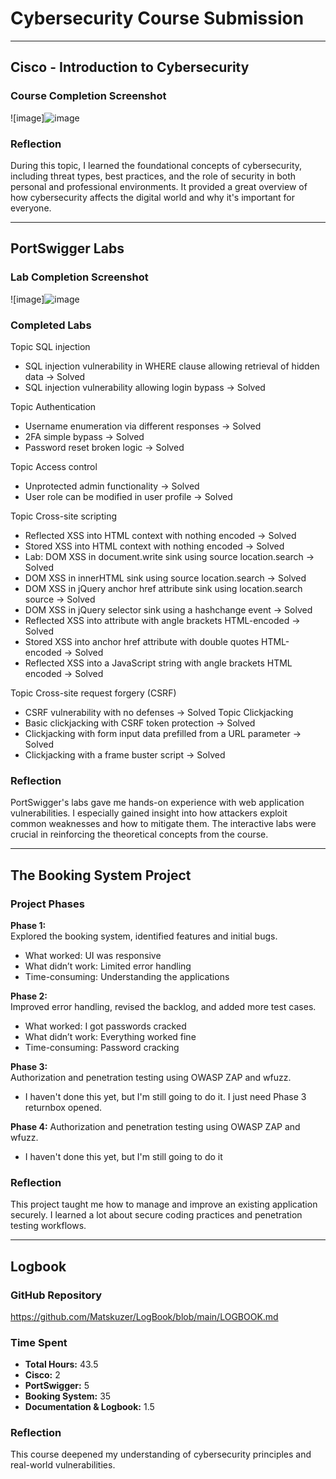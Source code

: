 # Cybersecurity Course Submission

---

## Cisco - Introduction to Cybersecurity

### Course Completion Screenshot  
![image]![image](https://github.com/user-attachments/assets/86e4c4b5-de7c-4f46-9ba9-1da479314189)


### Reflection  
During this topic, I learned the foundational concepts of cybersecurity, including threat types, best practices, and the role of security in both personal and professional environments. It provided a great overview of how cybersecurity affects the digital world and why it's important for everyone.

---

## PortSwigger Labs

### Lab Completion Screenshot
![image]![image](https://github.com/user-attachments/assets/c1854183-e4c7-44b0-821d-490b92e781ee)



### Completed Labs

Topic SQL injection
- SQL injection vulnerability in WHERE clause allowing retrieval of hidden data → Solved
- SQL injection vulnerability allowing login bypass → Solved

Topic Authentication
- Username enumeration via different responses → Solved
- 2FA simple bypass → Solved
- Password reset broken logic → Solved

Topic Access control
- Unprotected admin functionality → Solved
- User role can be modified in user profile → Solved

Topic Cross-site scripting
- Reflected XSS into HTML context with nothing encoded → Solved
- Stored XSS into HTML context with nothing encoded → Solved
- Lab: DOM XSS in document.write sink using source location.search → Solved
- DOM XSS in innerHTML sink using source location.search → Solved
- DOM XSS in jQuery anchor href attribute sink using location.search source → Solved
- DOM XSS in jQuery selector sink using a hashchange event → Solved
- Reflected XSS into attribute with angle brackets HTML-encoded → Solved
- Stored XSS into anchor href attribute with double quotes HTML-encoded → Solved
- Reflected XSS into a JavaScript string with angle brackets HTML encoded → Solved

 Topic Cross-site request forgery (CSRF)
 - CSRF vulnerability with no defenses → Solved
  Topic Clickjacking
 - Basic clickjacking with CSRF token protection → Solved
 - Clickjacking with form input data prefilled from a URL parameter → Solved
 - Clickjacking with a frame buster script → Solved


### Reflection  
PortSwigger's labs gave me hands-on experience with web application vulnerabilities. I especially gained insight into how attackers exploit common weaknesses and how to mitigate them. The interactive labs were crucial in reinforcing the theoretical concepts from the course.

---

## The Booking System Project

### Project Phases

**Phase 1:**  
Explored the booking system, identified features and initial bugs.  
- What worked: UI was responsive  
- What didn’t work: Limited error handling  
- Time-consuming: Understanding the applications

**Phase 2:**  
Improved error handling, revised the backlog, and added more test cases.  
- What worked: I got passwords cracked  
- What didn’t work: Everything worked fine  
- Time-consuming: Password cracking  

**Phase 3:**  
Authorization and penetration testing using OWASP ZAP and wfuzz.  
-   I haven't done this yet, but I'm still going to do it. I just need Phase 3 returnbox opened. 

**Phase 4:**
Authorization and penetration testing using OWASP ZAP and wfuzz.

-   I haven't done this yet, but I'm still going to do it

### Reflection  
This project taught me how to manage and improve an existing application securely. I learned a lot about secure coding practices and penetration testing workflows.

---

## Logbook

### GitHub Repository  
https://github.com/Matskuzer/LogBook/blob/main/LOGBOOK.md

### Time Spent

- **Total Hours:** 43.5  
- **Cisco:** 2  
- **PortSwigger:** 5
- **Booking System:**  35
- **Documentation & Logbook:** 1.5

### Reflection  
This course deepened my understanding of cybersecurity principles and real-world vulnerabilities.

